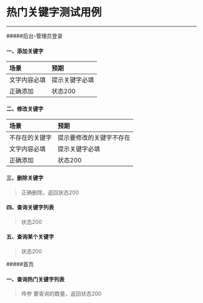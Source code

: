 # 热门关键字测试用例

---
#####后台-管理员登录
#### 一、添加关键字

| 场景| 预期|
| :--- | :--- |
|文字内容必填 | 提示关键字必填 | 
|正确添加| 状态200 |

#### 二、修改关键字

| 场景| 预期|
| :--- | :--- |
|不存在的关键字| 提示要修改的关键字不存在 | 
|文字内容必填 | 提示关键字必填 | 
|正确添加| 状态200 |

#### 三、删除关键字

>正确删除，返回状态200

#### 四、查询关键字列表

>状态200

#### 五、查询某个关键字

>状态200

#####首页
#### 一、查询热门关键字列表

>传参 要查询的数量，返回状态200




























